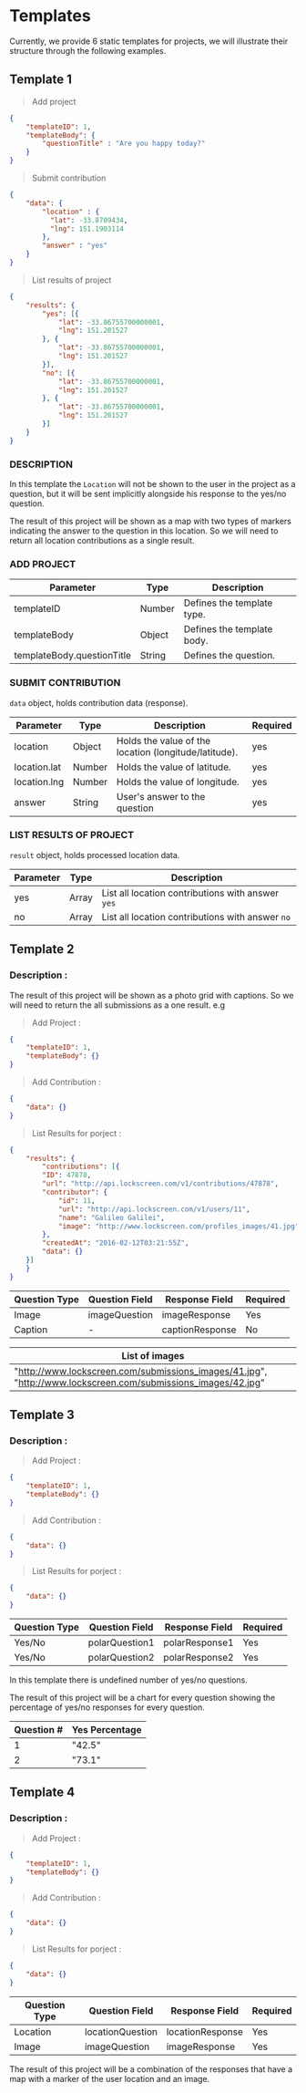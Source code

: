# Templates
Currently, we provide 6 static templates for projects, we will illustrate their structure through the following examples.

## Template 1

> Add project

```json
{
    "templateID": 1,
    "templateBody": {
        "questionTitle" : "Are you happy today?"
    }
}
```

> Submit contribution

```json
{
    "data": {
        "location" : {
          "lat": -33.8709434,
          "lng": 151.1903114
        },
        "answer" : "yes"
    }
}
```

> List results of project

```json
{
	"results": {
		"yes": [{
			"lat": -33.86755700000001,
			"lng": 151.201527
		}, {
			"lat": -33.86755700000001,
			"lng": 151.201527
		}],
		"no": [{
			"lat": -33.86755700000001,
			"lng": 151.201527
		}, {
			"lat": -33.86755700000001,
			"lng": 151.201527
		}]
	}
}
```

### DESCRIPTION

In this template the `Location` will not be shown to the user in the project as a question, but it will be sent implicitly alongside his response to the yes/no question.

The result of this project will be shown as a map with two types of markers indicating the answer to the question in this location. So we will need to return all location contributions as a single result.

### ADD PROJECT

Parameter                  | Type   | Description
---------------------------|------- | --------------
templateID                 | Number | Defines the template type.
templateBody               | Object | Defines the template body.
templateBody.questionTitle | String | Defines the question.


### SUBMIT CONTRIBUTION
`data` object, holds contribution data (response).

Parameter    | Type    | Description                                          | Required
-------------|---------| -----------------------------------------------------|---------
location     | Object  | Holds the value of the location (longitude/latitude).| yes
location.lat | Number  | Holds the value of latitude.                         | yes
location.lng | Number  | Holds the value of longitude.                        | yes
answer       | String  | User's answer to the question                        | yes


### LIST RESULTS OF PROJECT
`result` object, holds processed location data.

Parameter | Type   | Description
----------|--------|-------------
yes       | Array  | List all location contributions with answer `yes`
no        | Array  | List all location contributions with answer `no`


## Template 2

### Description :

The result of this project will be shown as a photo grid with captions. So we will need to return the all submissions as a one result. e.g


> Add Project :

```json
{
    "templateID": 1,
    "templateBody": {}
}
```

> Add Contribution :

```json
{
    "data": {}
}
```

> List Results for porject :

```json
{
    "results": {
        "contributions": [{
        "ID": 47878,
        "url": "http://api.lockscreen.com/v1/contributions/47878",
        "contributor": {
            "id": 11,
            "url": "http://api.lockscreen.com/v1/users/11",
            "name": "Galileo Galilei",
            "image": "http://www.lockscreen.com/profiles_images/41.jpg"
        },
        "createdAt": "2016-02-12T03:21:55Z",
        "data": {}
    }]
    }
}
```





Question Type | Question Field | Response Field | Required
------------- | ------------- | -------------- | --------
Image | imageQuestion | imageResponse | Yes
Caption  | - | captionResponse | No


List of images |
-------------- |
"http://www.lockscreen.com/submissions_images/41.jpg", "http://www.lockscreen.com/submissions_images/42.jpg" |


## Template 3


### Description :



> Add Project :

```json
{
    "templateID": 1,
    "templateBody": {}
}
```

> Add Contribution :

```json
{
    "data": {}
}
```

> List Results for porject :

```json
{
    "data": {}
}
```


Question Type | Question Field | Response Field | Required
------------- | ------------- | -------------- | --------
Yes/No | polarQuestion1 | polarResponse1 | Yes
Yes/No | polarQuestion2 | polarResponse2 | Yes

In this template there is undefined number of yes/no questions.

The result of this project will be a chart for every question showing the percentage of yes/no responses for every question.

Question # | Yes Percentage
---------- | --------------
1 | "42.5"
2 | "73.1"

## Template 4


### Description :



> Add Project :

```json
{
    "templateID": 1,
    "templateBody": {}
}
```

> Add Contribution :

```json
{
    "data": {}
}
```

> List Results for porject :

```json
{
    "data": {}
}
```


Question Type | Question Field | Response Field | Required
------------- | ------------ | -------------- | --------
Location | locationQuestion | locationResponse | Yes
Image | imageQuestion | imageResponse | Yes

The result of this project will be a combination of the responses that have a map with a marker of the user location and an image.
